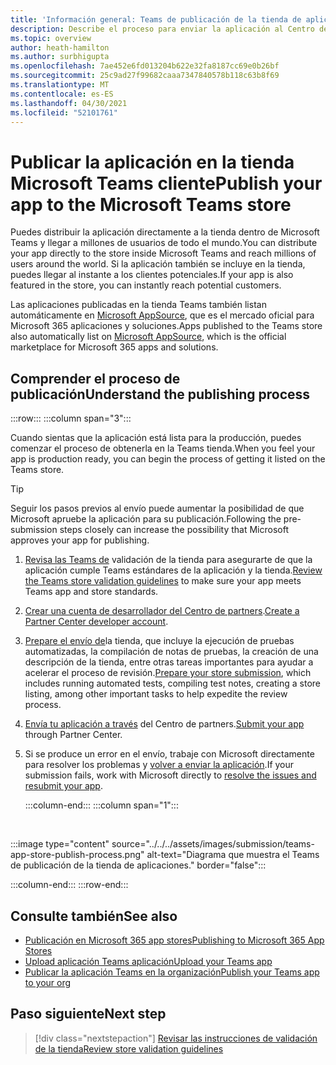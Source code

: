 ```yaml
---
title: 'Información general: Teams de publicación de la tienda de aplicaciones'
description: Describe el proceso para enviar la aplicación al Centro de partners y publicarla en la tienda Microsoft Teams (y AppSource).
ms.topic: overview
author: heath-hamilton
ms.author: surbhigupta
ms.openlocfilehash: 7ae452e6fd013204b622e32fa8187cc69e0b26bf
ms.sourcegitcommit: 25c9ad27f99682caaa7347840578b118c63b8f69
ms.translationtype: MT
ms.contentlocale: es-ES
ms.lasthandoff: 04/30/2021
ms.locfileid: "52101761"
---
```

# <a name="publish-your-app-to-the-microsoft-teams-store"></a><span data-ttu-id="71ea8-103">Publicar la aplicación en la tienda Microsoft Teams cliente</span><span class="sxs-lookup"><span data-stu-id="71ea8-103">Publish your app to the Microsoft Teams store</span></span>

<span data-ttu-id="71ea8-104">Puedes distribuir la aplicación directamente a la tienda dentro de Microsoft Teams y llegar a millones de usuarios de todo el mundo.</span><span class="sxs-lookup"><span data-stu-id="71ea8-104">You can distribute your app directly to the store inside Microsoft Teams and reach millions of users around the world.</span></span> <span data-ttu-id="71ea8-105">Si la aplicación también se incluye en la tienda, puedes llegar al instante a los clientes potenciales.</span><span class="sxs-lookup"><span data-stu-id="71ea8-105">If your app is also featured in the store, you can instantly reach potential customers.</span></span>

<span data-ttu-id="71ea8-106">Las aplicaciones publicadas en la tienda Teams también listan automáticamente en [Microsoft AppSource](https://appsource.microsoft.com), que es el mercado oficial para Microsoft 365 aplicaciones y soluciones.</span><span class="sxs-lookup"><span data-stu-id="71ea8-106">Apps published to the Teams store also automatically list on [Microsoft AppSource](https://appsource.microsoft.com), which is the official marketplace for Microsoft 365 apps and solutions.</span></span>

## <a name="understand-the-publishing-process"></a><span data-ttu-id="71ea8-107">Comprender el proceso de publicación</span><span class="sxs-lookup"><span data-stu-id="71ea8-107">Understand the publishing process</span></span>

:::row:::
   :::column span="3":::

<span data-ttu-id="71ea8-108">Cuando sientas que la aplicación está lista para la producción, puedes comenzar el proceso de obtenerla en la Teams tienda.</span><span class="sxs-lookup"><span data-stu-id="71ea8-108">When you feel your app is production ready, you can begin the process of getting it listed on the Teams store.</span></span>

> [!TIP]
> <span data-ttu-id="71ea8-109">Seguir los pasos previos al envío puede aumentar la posibilidad de que Microsoft apruebe la aplicación para su publicación.</span><span class="sxs-lookup"><span data-stu-id="71ea8-109">Following the pre-submission steps closely can increase the possibility that Microsoft approves your app for publishing.</span></span>

1. <span data-ttu-id="71ea8-110">[Revisa las Teams de](~/concepts/deploy-and-publish/appsource/prepare/teams-store-validation-guidelines.md) validación de la tienda para asegurarte de que la aplicación cumple Teams estándares de la aplicación y la tienda.</span><span class="sxs-lookup"><span data-stu-id="71ea8-110">[Review the Teams store validation guidelines](~/concepts/deploy-and-publish/appsource/prepare/teams-store-validation-guidelines.md) to make sure your app meets Teams app and store standards.</span></span>
1. <span data-ttu-id="71ea8-111">[Crear una cuenta de desarrollador del Centro de partners](~/concepts/deploy-and-publish/appsource/prepare/create-partner-center-dev-account.md).</span><span class="sxs-lookup"><span data-stu-id="71ea8-111">[Create a Partner Center developer account](~/concepts/deploy-and-publish/appsource/prepare/create-partner-center-dev-account.md).</span></span>
1. <span data-ttu-id="71ea8-112">[Prepare el envío de](~/concepts/deploy-and-publish/appsource/prepare/submission-checklist.md)la tienda, que incluye la ejecución de pruebas automatizadas, la compilación de notas de pruebas, la creación de una descripción de la tienda, entre otras tareas importantes para ayudar a acelerar el proceso de revisión.</span><span class="sxs-lookup"><span data-stu-id="71ea8-112">[Prepare your store submission](~/concepts/deploy-and-publish/appsource/prepare/submission-checklist.md), which includes running automated tests, compiling test notes, creating a store listing, among other important tasks to help expedite the review process.</span></span>
1. <span data-ttu-id="71ea8-113">[Envía tu aplicación a través](https://docs.microsoft.com/office/dev/store/add-in-submission-guide) del Centro de partners.</span><span class="sxs-lookup"><span data-stu-id="71ea8-113">[Submit your app](https://docs.microsoft.com/office/dev/store/add-in-submission-guide) through Partner Center.</span></span>
1. <span data-ttu-id="71ea8-114">Si se produce un error en el envío, trabaje con Microsoft directamente para resolver los problemas y [volver a enviar la aplicación](~/concepts/deploy-and-publish/appsource/resolve-submission-issues.md).</span><span class="sxs-lookup"><span data-stu-id="71ea8-114">If your submission fails, work with Microsoft directly to [resolve the issues and resubmit your app](~/concepts/deploy-and-publish/appsource/resolve-submission-issues.md).</span></span>

   :::column-end:::
   :::column span="1":::

<br>

:::image type="content" source="../../../assets/images/submission/teams-app-store-publish-process.png" alt-text="Diagrama que muestra el Teams de publicación de la tienda de aplicaciones." border="false":::

   :::column-end:::
:::row-end:::

## <a name="see-also"></a><span data-ttu-id="71ea8-116">Consulte también</span><span class="sxs-lookup"><span data-stu-id="71ea8-116">See also</span></span>

* [<span data-ttu-id="71ea8-117">Publicación en Microsoft 365 app stores</span><span class="sxs-lookup"><span data-stu-id="71ea8-117">Publishing to Microsoft 365 App Stores</span></span>](https://docs.microsoft.com/office/dev/store/)
* [<span data-ttu-id="71ea8-118">Upload aplicación Teams aplicación</span><span class="sxs-lookup"><span data-stu-id="71ea8-118">Upload your Teams app</span></span>](~/concepts/deploy-and-publish/apps-upload.md)
* [<span data-ttu-id="71ea8-119">Publicar la aplicación Teams en la organización</span><span class="sxs-lookup"><span data-stu-id="71ea8-119">Publish your Teams app to your org</span></span>](/MicrosoftTeams/tenant-apps-catalog-teams?toc=/microsoftteams/platform/toc.json&bc=/MicrosoftTeams/breadcrumb/toc.json)

## <a name="next-step"></a><span data-ttu-id="71ea8-120">Paso siguiente</span><span class="sxs-lookup"><span data-stu-id="71ea8-120">Next step</span></span>

> [!div class="nextstepaction"]
> [<span data-ttu-id="71ea8-121">Revisar las instrucciones de validación de la tienda</span><span class="sxs-lookup"><span data-stu-id="71ea8-121">Review store validation guidelines</span></span>](~/concepts/deploy-and-publish/appsource/prepare/teams-store-validation-guidelines.md)
